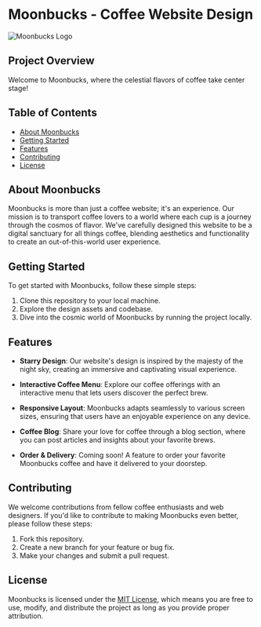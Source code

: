 # Moonbucks - Coffee Website Design

![Moonbucks Logo]([https://w7.pngwing.com/pngs/375/13/png-transparent-starbucks-logo-icon.png](https://c4.wallpaperflare.com/wallpaper/832/260/8/other-wallpaper-preview.jpg))

## Project Overview

Welcome to Moonbucks, where the celestial flavors of coffee take center stage!

## Table of Contents

- [About Moonbucks](#about-moonbucks)
- [Getting Started](#getting-started)
- [Features](#features)
- [Contributing](#contributing)
- [License](#license)

## About Moonbucks

Moonbucks is more than just a coffee website; it's an experience. Our mission is to transport coffee lovers to a world where each cup is a journey through the cosmos of flavor. We've carefully designed this website to be a digital sanctuary for all things coffee, blending aesthetics and functionality to create an out-of-this-world user experience.

## Getting Started

To get started with Moonbucks, follow these simple steps:

1. Clone this repository to your local machine.
2. Explore the design assets and codebase.
3. Dive into the cosmic world of Moonbucks by running the project locally.

## Features

- **Starry Design**: Our website's design is inspired by the majesty of the night sky, creating an immersive and captivating visual experience.

- **Interactive Coffee Menu**: Explore our coffee offerings with an interactive menu that lets users discover the perfect brew.

- **Responsive Layout**: Moonbucks adapts seamlessly to various screen sizes, ensuring that users have an enjoyable experience on any device.

- **Coffee Blog**: Share your love for coffee through a blog section, where you can post articles and insights about your favorite brews.

- **Order & Delivery**: Coming soon! A feature to order your favorite Moonbucks coffee and have it delivered to your doorstep.

## Contributing

We welcome contributions from fellow coffee enthusiasts and web designers. If you'd like to contribute to making Moonbucks even better, please follow these steps:

1. Fork this repository.
2. Create a new branch for your feature or bug fix.
3. Make your changes and submit a pull request.

## License

Moonbucks is licensed under the [MIT License](LICENSE), which means you are free to use, modify, and distribute the project as long as you provide proper attribution.
